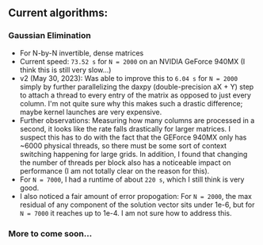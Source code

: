 ## Current algorithms:
### Gaussian Elimination
* For N-by-N invertible, dense matrices
* Current speed: `73.52 s` for `N = 2000` on an NVIDIA GeForce 940MX (I think this is still very slow...)
* v2 (May 30, 2023): Was able to improve this to `6.04 s` for `N = 2000` simply by further parallelizing the daxpy (double-precision aX + Y) step to attach a thread to every entry of the matrix as opposed to just every column. I'm not quite sure why this makes such a drastic difference; maybe kernel launches are very expensive.
* Further observations: Measuring how many columns are processed in a second, it looks like the rate falls drastically for larger matrices. I suspect this has to do with the fact that the GEForce 940MX only has ~6000 physical threads, so there must be some sort of context switching happening for large grids. In addition, I found that changing the number of threads per block also has a noticeable impact on performance (I am not totally clear on the reason for this). 
* For `N = 7000`, I had a runtime of about `220 s`, which I still think is very good.
* I also noticed a fair amount of error propogation: For `N = 2000`, the max residual of any component of the solution vector sits under 1e-6, but for `N = 7000` it reaches up to 1e-4. I am not sure how to address this.
### More to come soon...
